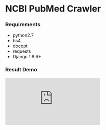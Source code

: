 # NCBI PubMed Crawler

### Requirements
- python2.7
- bs4
- docopt
- requests
- Django 1.8.6+


### Result Demo
![ngs_AND_cardiomyopathy](https://suqingdong.github.io/pubmed2/test/ngs_AND_cardiomyopathy.html)
